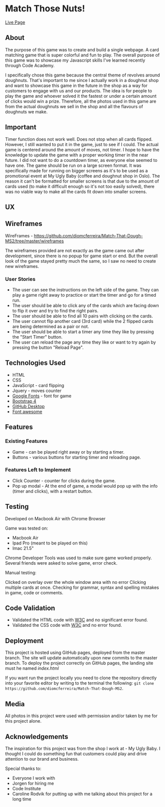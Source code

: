 # Match Those Nuts!


[Live Page](https://diomcferreira.github.io/Match-That-Dough-MS2/)

## About

The purpose of this game was to create and build a single webpage. A card matching game that is super colorful and fun to play. The overall purpose of this game was to showcase my Javascript skills I've learned recently through Code Academy. 

I specifically chose this game because the central theme of revolves around doughnuts. That's important to me since I actually work in a doughnut shop and want to showcase this game in the future in the shop as a way for customers to engage with us and our products. The idea is for people to play the game and whoever solved it the fastest or under a certain amount of clicks would win a prize.
Therefore, all the photos used in this game are from the actual doughnuts we sell in the shop and all the flavours of doughnuts we make.


## Important
Timer function does not work well. Does not stop when all cards flipped. However, I still wanted to put it in the game, just to see if I could. 
The actual game is centered around the amount of moves, not timer. I hope to have the knowledge to update the game with a proper working timer in the near future.
I did not want to do a countdown timer, as everyone else seemed to have one.
The game should be run on a large screen format. It was specifically made for running on bigger screens as it's to be used as a promotional event at My Ugly Baby (coffee and doughnut shop in Oslo).
The reason it can't be formatted for smaller screens is that due to the amount of cards used (to make it difficult enough so it's not too easily solved),
there was no viable way to make all the cards fit down into smaller screens. 

## UX

## Wireframes

WireFrames - https://github.com/diomcferreira/Match-That-Dough-MS2/tree/master/wireframes

The wireframes provided are not exactly as the game came out after development, since there is no popup for game start or end. But the overall look of the game stayed pretty much the same,
so I saw no need to create new wireframes.

### User Stories
* The user can see the instructions on the left side of the game. They can play a game right away to practice or start the timer and go for a timed run. 
* The user should be able to click any of the cards which are facing down to flip it over and try to find the right pairs. 
* The user should be able to find all 10 pairs with clicking on the cards.
* The user cannot flip another card (3rd card) while the 2 flipped cards are being determined as a pair or not. 
* The user should be able to start a timer any time they like by pressing the "Start Timer" button.
* The user can reload the page any time they like or want to try again by pressing the button "Reload Page".


## Technologies Used
* HTML
* CSS
* JavaScript - card flipping
* Jquery  - moves counter
* [Google Fonts](https://fonts.google.com) - font for game
* [Bootstrap 4](https://getbootstrap.com/)
* [GitHub Desktop](https://desktop.github.com/)
* [Font awesome](https://fontawesome.com/)

## Features
### Existing Features
* Game - can be played right away or by starting a timer. 
* Buttons - various buttons for starting timer and reloading page.

### Features Left to Implement
* Click Counter - counter for clicks during the game.
* Pop up modal - At the end of game, a modal would pop up with the info (timer and clicks), with a restart button.



## Testing

Developed on Macbook Air with Chrome Browser

Game was tested on:
* Macbook Air
* Ipad Pro (meant to be played on this)
* Imac 21.5"

Chrome Developer Tools was used to make sure game worked properly.
Several friends were asked to solve game, error check.

Manual testing:

Clicked on overlay over the whole window area with no error
Clicking multiple cards at once.
Checking for grammar, syntax and spelling mistakes in game, code or comments.


## Code Validation
* Validated the HTML code with [W3C](https://validator.w3.org/#validate_by_input) and no significant error found.
* Validated the CSS code with [W3C](https://jigsaw.w3.org/css-validator/#validate_by_input) and no error found.

## Deployment
This project is hosted using GitHub pages, deployed from the master branch. The site will update automatically upon new commits to the master branch. To deploy the project correctly on GitHub pages, the landing site must he named *index.html*

If you want run the project locally you need to clone the repository directly into your favorite editor by writing to the terminal the following: `git clone https://github.com/diomcferreira/Match-That-Dough-MS2`.

## Media
All photos in this project were used with permission and/or taken by me for this project alone.

## Acknowledgements
The inspiration for this project was from the shop I work at - My Ugly Baby. I thought I could do something fun that customers could play and drive attention to our brand and business.

Special thanks to:
* Everyone I work with
* Jorgen for hiring me
* Code Institute
* Caroline Rodvik for putting up with me talking about this project for a long time